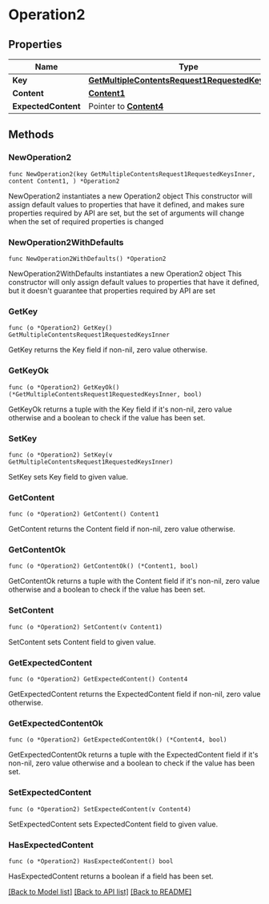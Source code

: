 # Operation2

## Properties

Name | Type | Description | Notes
------------ | ------------- | ------------- | -------------
**Key** | [**GetMultipleContentsRequest1RequestedKeysInner**](GetMultipleContentsRequest1RequestedKeysInner.md) |  | 
**Content** | [**Content1**](Content1.md) |  | 
**ExpectedContent** | Pointer to [**Content4**](Content4.md) |  | [optional] 

## Methods

### NewOperation2

`func NewOperation2(key GetMultipleContentsRequest1RequestedKeysInner, content Content1, ) *Operation2`

NewOperation2 instantiates a new Operation2 object
This constructor will assign default values to properties that have it defined,
and makes sure properties required by API are set, but the set of arguments
will change when the set of required properties is changed

### NewOperation2WithDefaults

`func NewOperation2WithDefaults() *Operation2`

NewOperation2WithDefaults instantiates a new Operation2 object
This constructor will only assign default values to properties that have it defined,
but it doesn't guarantee that properties required by API are set

### GetKey

`func (o *Operation2) GetKey() GetMultipleContentsRequest1RequestedKeysInner`

GetKey returns the Key field if non-nil, zero value otherwise.

### GetKeyOk

`func (o *Operation2) GetKeyOk() (*GetMultipleContentsRequest1RequestedKeysInner, bool)`

GetKeyOk returns a tuple with the Key field if it's non-nil, zero value otherwise
and a boolean to check if the value has been set.

### SetKey

`func (o *Operation2) SetKey(v GetMultipleContentsRequest1RequestedKeysInner)`

SetKey sets Key field to given value.


### GetContent

`func (o *Operation2) GetContent() Content1`

GetContent returns the Content field if non-nil, zero value otherwise.

### GetContentOk

`func (o *Operation2) GetContentOk() (*Content1, bool)`

GetContentOk returns a tuple with the Content field if it's non-nil, zero value otherwise
and a boolean to check if the value has been set.

### SetContent

`func (o *Operation2) SetContent(v Content1)`

SetContent sets Content field to given value.


### GetExpectedContent

`func (o *Operation2) GetExpectedContent() Content4`

GetExpectedContent returns the ExpectedContent field if non-nil, zero value otherwise.

### GetExpectedContentOk

`func (o *Operation2) GetExpectedContentOk() (*Content4, bool)`

GetExpectedContentOk returns a tuple with the ExpectedContent field if it's non-nil, zero value otherwise
and a boolean to check if the value has been set.

### SetExpectedContent

`func (o *Operation2) SetExpectedContent(v Content4)`

SetExpectedContent sets ExpectedContent field to given value.

### HasExpectedContent

`func (o *Operation2) HasExpectedContent() bool`

HasExpectedContent returns a boolean if a field has been set.


[[Back to Model list]](../README.md#documentation-for-models) [[Back to API list]](../README.md#documentation-for-api-endpoints) [[Back to README]](../README.md)


